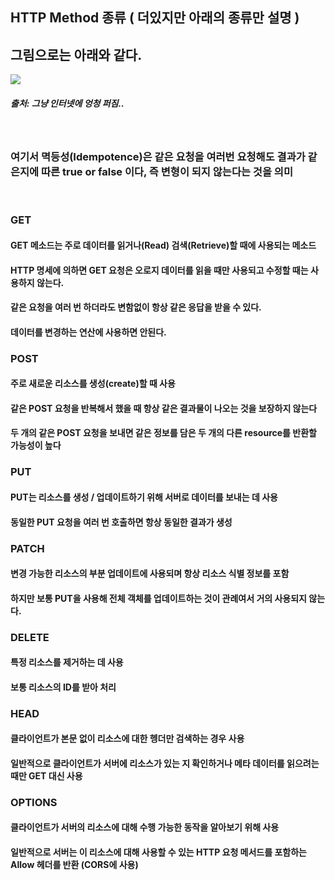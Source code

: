 
## HTTP Method 종류 ( 더있지만 아래의 종류만 설명 )
## 그림으로는 아래와 같다.
<img src="https://user-images.githubusercontent.com/42057185/167302256-3fe886ae-6cb7-464d-acc0-b6827c0e2df4.png"/>

##### 출처: 그냥 인터넷에 엉청 퍼짐..
<br>

### 여기서 멱등성(Idempotence)은 같은 요청을 여러번 요청해도 결과가 같은지에 따른 true or false 이다, 즉 변형이 되지 않는다는 것을 의미
<br>

### GET
#### GET 메소드는 주로 데이터를 읽거나(Read) 검색(Retrieve)할 때에 사용되는 메소드
#### HTTP 명세에 의하면 GET 요청은 오로지 데이터를 읽을 때만 사용되고 수정할 때는 사용하지 않는다.
#### 같은 요청을 여러 번 하더라도 변함없이 항상 같은 응답을 받을 수 있다.
#### 데이터를 변경하는 연산에 사용하면 안된다.
### POST
#### 주로 새로운 리소스를 생성(create)할 때 사용
#### 같은 POST 요청을 반복해서 했을 때 항상 같은 결과물이 나오는 것을 보장하지 않는다
#### 두 개의 같은 POST 요청을 보내면 같은 정보를 담은 두 개의 다른 resource를 반환할 가능성이 높다
### PUT
#### PUT는 리소스를 생성 / 업데이트하기 위해 서버로 데이터를 보내는 데 사용
#### 동일한 PUT 요청을 여러 번 호출하면 항상 동일한 결과가 생성
### PATCH
#### 변경 가능한 리소스의 부분 업데이트에 사용되며 항상 리소스 식별 정보를 포함
#### 하지만 보통 PUT을 사용해 전체 객체를 업데이트하는 것이 관례여서 거의 사용되지 않는다.
### DELETE
#### 특정 리소스를 제거하는 데 사용
#### 보통 리소스의 ID를 받아 처리
### HEAD
#### 클라이언트가 본문 없이 리소스에 대한 헹더만 검색하는 경우 사용
#### 일반적으로 클라이언트가 서버에 리소스가 있는 지 확인하거나 메타 데이터를 읽으려는 때만 GET 대신 사용
### OPTIONS
#### 클라이언트가 서버의 리소스에 대해 수행 가능한 동작을 알아보기 위해 사용
#### 일반적으로 서버는 이 리소스에 대해 사용할 수 있는 HTTP 요청 메서드를 포함하는 Allow 헤더를 반환 (CORS에 사용)
<br><br>
